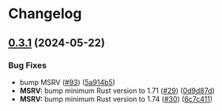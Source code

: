 # Changelog

## [0.3.1](https://github.com/neoeinstein/modyne/compare/modyne-derive-v0.3.0...modyne-derive-v0.3.1) (2024-05-22)


### Bug Fixes

* bump MSRV ([#93](https://github.com/neoeinstein/modyne/issues/93)) ([5a914b5](https://github.com/neoeinstein/modyne/commit/5a914b50a100cf386dfd47b5687e4fe7f9d2ed72))
* **MSRV:** bump minimum Rust version to 1.71 ([#29](https://github.com/neoeinstein/modyne/issues/29)) ([0d9d87d](https://github.com/neoeinstein/modyne/commit/0d9d87d10a293790688894630656ada41db9d992))
* **MSRV:** bump minimum Rust version to 1.74 ([#30](https://github.com/neoeinstein/modyne/issues/30)) ([6c7c411](https://github.com/neoeinstein/modyne/commit/6c7c411a70d2991b0a18d37ddfed71f867f880ee))
